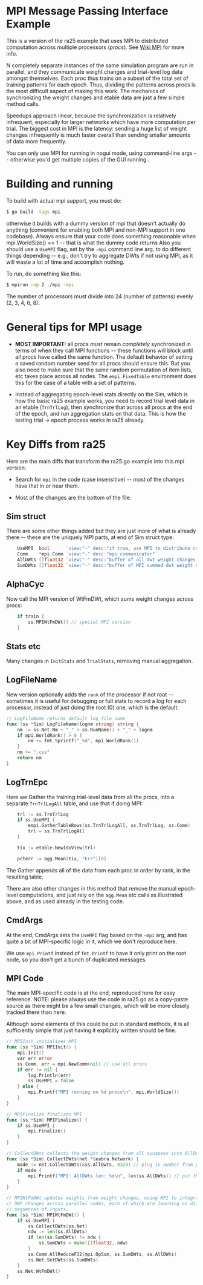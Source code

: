 # MPI Message Passing Interface Example

This is a version of the ra25 example that uses MPI to distributed computation across multiple processors (*procs*).  See [Wiki MPI](https://github.com/emer/emergent/wiki/MPI) for more info.

N completely separate instances of the same simulation program are run in parallel, and they communicate weight changes and trial-level log data amongst themselves.  Each proc thus trains on a subset of the total set of training patterns for each epoch.  Thus, dividing the patterns across procs is the most difficult aspect of making this work.  The mechanics of synchronizing the weight changes and etable data are just a few simple method calls.

Speedups approach linear, because the synchronization is relatively infrequent, especially for larger networks which have more computation per trial.  The biggest cost in MPI is the latency: sending a huge list of weight changes infrequently is much faster overall than sending smaller amounts of data more frequently.

You can only use MPI for running in nogui mode, using command-line args -- otherwise you'd get multiple copies of the GUI running..

# Building and running

To build with actual mpi support, you must do:

```bash
$ go build -tags mpi
```

otherwise it builds with a dummy version of mpi that doesn't actually do anything (convenient for enabling both MPI and non-MPI support in one codebase).  Always ensure that your code does something reasonable when mpi.WorldSize() == 1 -- that is what the dummy code returns  Also you should use a `UseMPI` flag, set by the `-mpi` command line arg, to do different things depending -- e.g., don't try to aggregate DWts if not using MPI, as it will waste a lot of time and accomplish nothing.

To run, do something like this:

```bash
$ mpirun -np 2 ./mpi -mpi
```

The number of processors must divide into 24 (number of patterns) evenly (2, 3, 4, 6, 8).

# General tips for MPI usage

* **MOST IMPORTANT:** all procs *must* remain *completely* synchronized in terms of when they call MPI functions -- these functions will block until all procs have called the same function.  The default behavior of setting a saved random number seed for all procs should ensure this.  But you also need to make sure that the same random permutation of item lists, etc takes place across all nodes.  The `empi.FixedTable` environment does this for the case of a table with a set of patterns.

* Instead of aggregating epoch-level stats directly on the Sim, which is how the basic ra25 example works, you need to record trial level data in an etable (`TrnTrlLog`), then synchronize that across all procs at the end of the epoch, and run aggregation stats on that data.  This is how the testing trial -> epoch process works in ra25 already.

# Key Diffs from ra25

Here are the main diffs that transform the ra25.go example into this mpi version:

* Search for `mpi` in the code (case insensitive) -- most of the changes have that in or near them.

* Most of the changes are the bottom of the file.

## Sim struct

There are some other things added but they are just more of what is already there -- these are the uniquely MPI parts, at end of Sim struct type:

```go
	UseMPI  bool      `view:"-" desc:"if true, use MPI to distribute computation across nodes"`
	Comm    *mpi.Comm `view:"-" desc:"mpi communicator"`
	AllDWts []float32 `view:"-" desc:"buffer of all dwt weight changes -- for mpi sharing"`
	SumDWts []float32 `view:"-" desc:"buffer of MPI summed dwt weight changes"`
```

## AlphaCyc

Now call the MPI version of WtFmDWt, which sums weight changes across procs:

```go
	if train {
		ss.MPIWtFmDWt() // special MPI version
	}
```

## Stats etc

Many changes in `InitStats` and `TrialStats`, removing manual aggregation.

## LogFileName

New version optionally adds the `rank` of the processor if not root -- sometimes it is useful for debugging or full stats to record a log for each processor, instead of just doing the root (0) one, which is the default.

```go
// LogFileName returns default log file name
func (ss *Sim) LogFileName(lognm string) string {
	nm := ss.Net.Nm + "_" + ss.RunName() + "_" + lognm
	if mpi.WorldRank() > 0 {
		nm += fmt.Sprintf("_%d", mpi.WorldRank())
	}
	nm += ".csv"
	return nm
}
```

## LogTrnEpc

Here we Gather the training trial-level data from all the procs, into a separate `TrnTrlLogAll` table, and use that if doing MPI:

```go
	trl := ss.TrnTrlLog
	if ss.UseMPI {
		empi.GatherTableRows(ss.TrnTrlLogAll, ss.TrnTrlLog, ss.Comm)
		trl = ss.TrnTrlLogAll
	}

	tix := etable.NewIdxView(trl)

	pcterr := agg.Mean(tix, "Err")[0]
```

The Gather appends all of the data from each proc in order by rank, in the resulting table.

There are also other changes in this method that remove the manual epoch-level computations, and just rely on the `agg.Mean` etc calls as illustrated above, and as used already in the testing code.

## CmdArgs

At the end, CmdArgs sets the `UseMPI` flag based on the `-mpi` arg, and has quite a bit of MPI-specific logic in it, which we don't reproduce here.

We use `mpi.Printf` instead of `fmt.Printf` to have it only print on the root node, so you don't get a bunch of duplicated messages.

## MPI Code

The main MPI-specific code is at the end, reproduced here for easy reference.  NOTE: please always use the code in ra25.go as a copy-paste source as there might be a few small changes, which will be more closely tracked there than here.

Although some elements of this could be put in standard methods, it is all sufficiently simple that just having it explicitly written should be fine.

```go
// MPIInit initializes MPI
func (ss *Sim) MPIInit() {
	mpi.Init()
	var err error
	ss.Comm, err = mpi.NewComm(nil) // use all procs
	if err != nil {
		log.Println(err)
		ss.UseMPI = false
	} else {
		mpi.Printf("MPI running on %d procs\n", mpi.WorldSize())
	}
}

// MPIFinalize finalizes MPI
func (ss *Sim) MPIFinalize() {
	if ss.UseMPI {
		mpi.Finalize()
	}
}

// CollectDWts collects the weight changes from all synapses into AllDWts
func (ss *Sim) CollectDWts(net *leabra.Network) {
    made := net.CollectDWts(&ss.AllDwts, 8329) // plug in number from printout below, to avoid realloc
    if made {
		mpi.Printf("MPI: AllDWts len: %d\n", len(ss.AllDWts)) // put this number in above make
	}
}

// MPIWtFmDWt updates weights from weight changes, using MPI to integrate
// DWt changes across parallel nodes, each of which are learning on different
// sequences of inputs.
func (ss *Sim) MPIWtFmDWt() {
	if ss.UseMPI {
		ss.CollectDWts(ss.Net)
		ndw := len(ss.AllDWts)
		if len(ss.SumDWts) != ndw {
			ss.SumDWts = make([]float32, ndw)
		}
		ss.Comm.AllReduceF32(mpi.OpSum, ss.SumDWts, ss.AllDWts)
		ss.Net.SetDWts(ss.SumDWts)
	}
	ss.Net.WtFmDWt()
}
```

